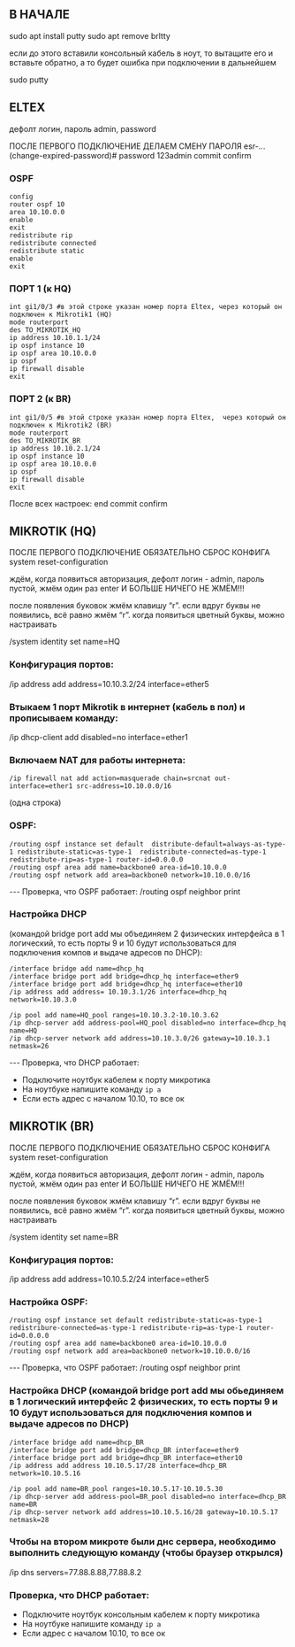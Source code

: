## В НАЧАЛЕ

sudo apt install putty
sudo apt remove brltty 

если до этого вставили консольный кабель в ноут, то вытащите его и вставьте обратно, а то будет ошибка при подключении в дальнейшем 

sudo putty

	 
## ELTEX

дефолт логин, пароль 
admin, password

ПОСЛЕ ПЕРВОГО ПОДКЛЮЧЕНИЕ ДЕЛАЕМ СМЕНУ ПАРОЛЯ
esr-...(change-expired-password)# password 123admin
commit 
confirm

### OSPF
```
config
router ospf 10
area 10.10.0.0
enable
exit
redistribute rip
redistribute connected
redistribute static
enable
exit
```

### ПОРТ 1 (к HQ)
```
int gi1/0/3 #в этой строке указан номер порта Eltex, через который он подключен к Mikrotik1 (HQ)
mode routerport 
des TO_MIKROTIK_HQ
ip address 10.10.1.1/24
ip ospf instance 10
ip ospf area 10.10.0.0
ip ospf
ip firewall disable
exit
```

### ПОРТ 2 (к BR)
```
int gi1/0/5 #в этой строке указан номер порта Eltex,  через который он подключен к Mikrotik2 (BR)
mode routerport 
des TO_MIKROTIK_BR
ip address 10.10.2.1/24
ip ospf instance 10
ip ospf area 10.10.0.0
ip ospf
ip firewall disable
exit
```

После всех настроек:
end 
commit 
confirm

## MIKROTIK (HQ)

ПОСЛЕ ПЕРВОГО ПОДКЛЮЧЕНИЕ ОБЯЗАТЕЛЬНО СБРОС КОНФИГА
system reset-configuration

ждём, когда появиться авторизация, дефолт логин - admin, пароль пустой, жмём один раз enter И БОЛЬШЕ НИЧЕГО НЕ ЖМЁМ!!!

после появления буковок жмём клавишу “r”. если вдруг буквы не появились, всё равно жмём “r”.  когда появиться цветный буквы, можно настраивать

/system identity set name=HQ

### Конфигурация портов:
/ip address add address=10.10.3.2/24 interface=ether5

### Втыкаем 1 порт Mikrotik в интернет (кабель в пол) и прописываем команду:
/ip dhcp-client add disabled=no interface=ether1 

### Включаем NAT для работы интернета:
```
/ip firewall nat add action=masquerade chain=srcnat out-interface=ether1 src-address=10.10.0.0/16
```
(одна строка)

### OSPF:
```
/routing ospf instance set default  distribute-default=always-as-type-1 redistribute-static=as-type-1  redistribute-connected=as-type-1 redistribute-rip=as-type-1 router-id=0.0.0.0
/routing ospf area add name=backbone0 area-id=10.10.0.0
/routing ospf network add area=backbone0 network=10.10.0.0/16
```

--- Проверка, что OSPF работает:
/routing ospf neighbor print

### Настройка DHCP
(командой bridge port add мы объединяем 2 физических интерфейса в 1 логический, то есть порты 9 и 10 будут использоваться для подключения компов и выдаче адресов по DHCP):
```
/interface bridge add name=dhcp_hq 
/interface bridge port add bridge=dhcp_hq interface=ether9
/interface bridge port add bridge=dhcp_hq interface=ether10
/ip address add address= 10.10.3.1/26 interface=dhcp_hq network=10.10.3.0
```

```
/ip pool add name=HQ_pool ranges=10.10.3.2-10.10.3.62
/ip dhcp-server add address-pool=HQ_pool disabled=no interface=dhcp_hq name=HQ
/ip dhcp-server network add address=10.10.3.0/26 gateway=10.10.3.1 netmask=26
```

--- Проверка, что DHCP работает:
- Подключите ноутбук кабелем к порту микротика
- На ноутбуке напишите команду `ip a` 
- Если есть адрес с началом 10.10, то все ок

## MIKROTIK (BR)

ПОСЛЕ ПЕРВОГО ПОДКЛЮЧЕНИЕ ОБЯЗАТЕЛЬНО СБРОС КОНФИГА
system reset-configuration

ждём, когда появиться авторизация, дефолт логин - admin, пароль пустой, жмём один раз enter И БОЛЬШЕ НИЧЕГО НЕ ЖМЁМ!!!

после появления буковок жмём клавишу “r”. если вдруг буквы не появились, всё равно жмём “r”.  когда появиться цветный буквы, можно настраивать

/system identity set name=BR

### Конфигурация портов:
/ip address add address=10.10.5.2/24 interface=ether5

### Настройка  OSPF:
```
/routing ospf instance set default redistribute-static=as-type-1  redistribure-connected=as-type-1 redistribute-rip=as-type-1 router-id=0.0.0.0
/routing ospf area add name=backbone0 area-id=10.10.0.0
/routing ospf network add area=backbone0 network=10.10.0.0/16
```

--- Проверка, что OSPF работает:
/routing ospf neighbor print

### Настройка DHCP (командой bridge port add мы обьединяем в 1 логический интерфейс 2 физических, то есть порты 9 и 10 будут использоваться для подключения компов и выдаче адресов по DHCP)
```
/interface bridge add name=dhcp_BR 
/interface bridge port add bridge=dhcp_BR interface=ether9
/interface bridge port add bridge=dhcp_BR interface=ether10
/ip address add address 10.10.5.17/28 interface=dhcp_BR network=10.10.5.16
```

```
/ip pool add name=BR_pool ranges=10.10.5.17-10.10.5.30
/ip dhcp-server add address-pool=BR_pool disabled=no interface=dhcp_BR name=BR
/ip dhcp-server network add address=10.10.5.16/28 gateway=10.10.5.17 netmask=28
```

### Чтобы на втором микроте были днс сервера, необходимо выполнить следующую команду (чтобы браузер открылся)
/ip dns servers=77.88.8.88,77.88.8.2

### Проверка, что DHCP работает:
- Подключите ноутбук консольным кабелем к порту микротика
- На ноутбуке напишите команду `ip a` 
- Если адрес с началом 10.10, то все ок
